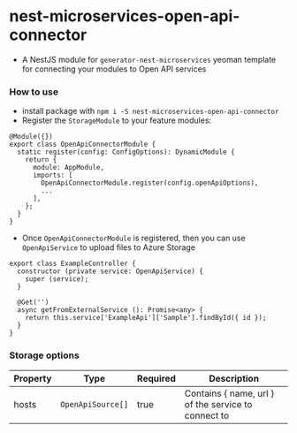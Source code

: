 # nest-microservices-open-api-connector
- A NestJS module for `generator-nest-microservices` yeoman template for connecting your modules to Open API services
### How to use
- install package with `npm i -S nest-microservices-open-api-connector`
- Register the `StorageModule` to your feature modules:
```
@Module({})
export class OpenApiConnectorModule {
  static register(config: ConfigOptions): DynamicModule {
    return {
      module: AppModule,
      imports: [
        OpenApiConnectorModule.register(config.openApiOptions),
        ...
      ],
    };
  }
}
```
- Once `OpenApiConnectorModule` is registered, then you can use `OpenApiService` to upload files to Azure Storage
```
export class ExampleController {
  constructor (private service: OpenApiService) {
    super (service);
  }

  @Get('')
  async getFromExternalService (): Promise<any> {
    return this.service['ExampleApi']['Sample'].findById({ id });
  }
}
```
### Storage options
|Property|Type|Required|Description|
|-|-|-|-|
|hosts|`OpenApiSource[]`|true| Contains { name, url } of the service to connect to
